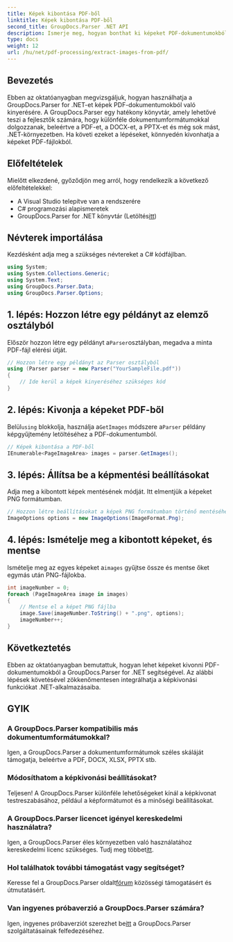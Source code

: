 ```yaml
---
title: Képek kibontása PDF-ből
linktitle: Képek kibontása PDF-ből
second_title: GroupDocs.Parser .NET API
description: Ismerje meg, hogyan bonthat ki képeket PDF-dokumentumokból a GroupDocs.Parser for .NET segítségével. Lépésről lépésre útmutató kódpéldákkal.
type: docs
weight: 12
url: /hu/net/pdf-processing/extract-images-from-pdf/
---
```

## Bevezetés
Ebben az oktatóanyagban megvizsgáljuk, hogyan használhatja a GroupDocs.Parser for .NET-et képek PDF-dokumentumokból való kinyerésére. A GroupDocs.Parser egy hatékony könyvtár, amely lehetővé teszi a fejlesztők számára, hogy különféle dokumentumformátumokkal dolgozzanak, beleértve a PDF-et, a DOCX-et, a PPTX-et és még sok mást, .NET-környezetben. Ha követi ezeket a lépéseket, könnyedén kivonhatja a képeket PDF-fájlokból.
## Előfeltételek
Mielőtt elkezdené, győződjön meg arról, hogy rendelkezik a következő előfeltételekkel:
- A Visual Studio telepítve van a rendszerére
- C# programozási alapismeretek
-  GroupDocs.Parser for .NET könyvtár (Letöltés[itt](https://releases.groupdocs.com/parser/net/))

## Névterek importálása
Kezdésként adja meg a szükséges névtereket a C# kódfájlban.
```csharp
using System;
using System.Collections.Generic;
using System.Text;
using GroupDocs.Parser.Data;
using GroupDocs.Parser.Options;
```
## 1. lépés: Hozzon létre egy példányt az elemző osztályból
 Először hozzon létre egy példányt a`Parser`osztályban, megadva a minta PDF-fájl elérési útját.
```csharp
// Hozzon létre egy példányt az Parser osztályból
using (Parser parser = new Parser("YourSampleFile.pdf"))
{
    // Ide kerül a képek kinyeréséhez szükséges kód
}
```
## 2. lépés: Kivonja a képeket PDF-ből
 Belül`using` blokkolja, használja a`GetImages` módszere a`Parser` példány képgyűjtemény letöltéséhez a PDF-dokumentumból.
```csharp
// Képek kibontása a PDF-ből
IEnumerable<PageImageArea> images = parser.GetImages();
```
## 3. lépés: Állítsa be a képmentési beállításokat
Adja meg a kibontott képek mentésének módját. Itt elmentjük a képeket PNG formátumban.
```csharp
// Hozzon létre beállításokat a képek PNG formátumban történő mentéséhez
ImageOptions options = new ImageOptions(ImageFormat.Png);
```
## 4. lépés: Ismételje meg a kibontott képeket, és mentse
 Ismételje meg az egyes képeket a`images` gyűjtse össze és mentse őket egymás után PNG-fájlokba.
```csharp
int imageNumber = 0;
foreach (PageImageArea image in images)
{
    // Mentse el a képet PNG fájlba
    image.Save(imageNumber.ToString() + ".png", options);
    imageNumber++;
}
```

## Következtetés
Ebben az oktatóanyagban bemutattuk, hogyan lehet képeket kivonni PDF-dokumentumokból a GroupDocs.Parser for .NET segítségével. Az alábbi lépések követésével zökkenőmentesen integrálhatja a képkivonási funkciókat .NET-alkalmazásaiba.

## GYIK
### A GroupDocs.Parser kompatibilis más dokumentumformátumokkal?
Igen, a GroupDocs.Parser a dokumentumformátumok széles skáláját támogatja, beleértve a PDF, DOCX, XLSX, PPTX stb.
### Módosíthatom a képkivonási beállításokat?
Teljesen! A GroupDocs.Parser különféle lehetőségeket kínál a képkivonat testreszabásához, például a képformátumot és a minőségi beállításokat.
### A GroupDocs.Parser licencet igényel kereskedelmi használatra?
 Igen, a GroupDocs.Parser éles környezetben való használatához kereskedelmi licenc szükséges. Tudj meg többet[itt](https://purchase.groupdocs.com/buy).
### Hol találhatok további támogatást vagy segítséget?
 Keresse fel a GroupDocs.Parser oldalt[fórum](https://forum.groupdocs.com/c/parser/17) közösségi támogatásért és útmutatásért.
### Van ingyenes próbaverzió a GroupDocs.Parser számára?
 Igen, ingyenes próbaverziót szerezhet be[itt](https://releases.groupdocs.com/) a GroupDocs.Parser szolgáltatásainak felfedezéséhez.